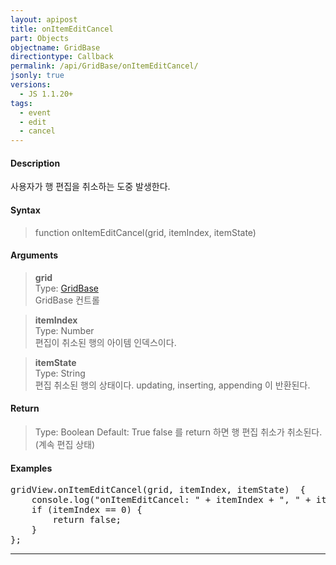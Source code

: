 ```yaml
---
layout: apipost
title: onItemEditCancel
part: Objects
objectname: GridBase
directiontype: Callback
permalink: /api/GridBase/onItemEditCancel/
jsonly: true
versions:
  - JS 1.1.20+
tags:
  - event
  - edit
  - cancel
---
```



#### Description

 사용자가 행 편집을 취소하는 도중 발생한다.    

#### Syntax

> function onItemEditCancel(grid, itemIndex, itemState)  

#### Arguments

> **grid**  
> Type: [GridBase](/api/GridBase/)  
> GridBase 컨트롤  

> **itemIndex**  
> Type: Number   
> 편집이 취소된 행의 아이템 인덱스이다.   

> **itemState**  
> Type: String    
> 편집 취소된 행의 상태이다. updating, inserting, appending 이 반환된다.     

#### Return

> Type: Boolean
> Default: True
> false 를 return 하면 행 편집 취소가 취소된다.(계속 편집 상태)

#### Examples 

<pre class="prettyprint">
gridView.onItemEditCancel(grid, itemIndex, itemState)  {
    console.log("onItemEditCancel: " + itemIndex + ", " + itemState);
    if (itemIndex == 0) {
        return false;
    }
};
</pre>

---

